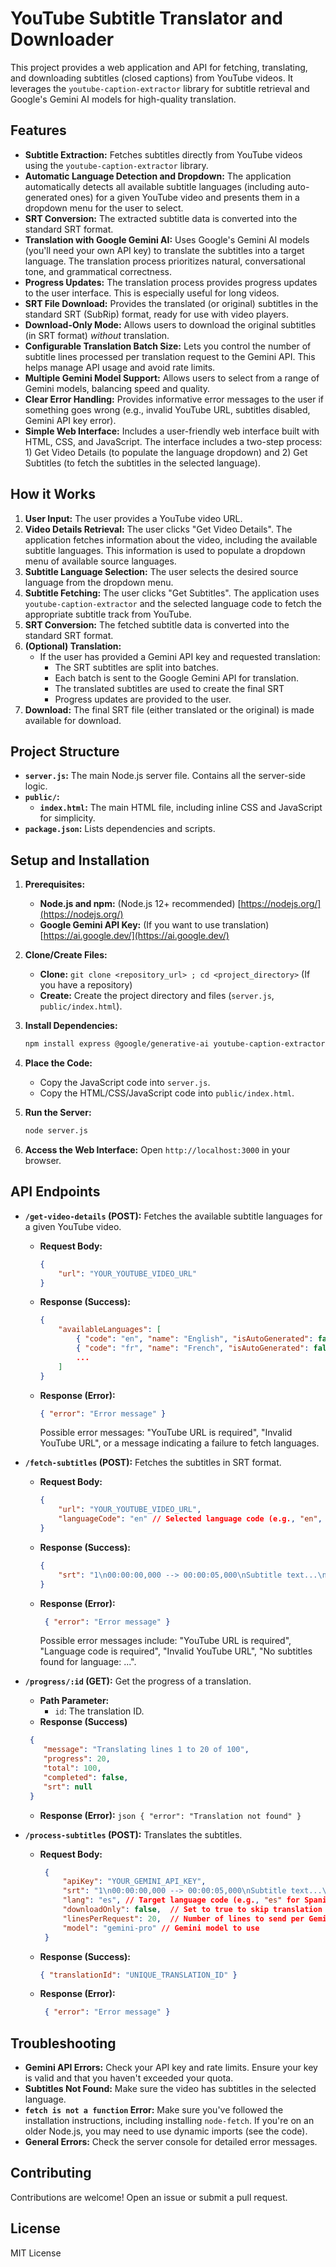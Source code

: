 # YouTube Subtitle Translator and Downloader

This project provides a web application and API for fetching, translating, and downloading subtitles (closed captions) from YouTube videos. It leverages the `youtube-caption-extractor` library for subtitle retrieval and Google's Gemini AI models for high-quality translation.

## Features

*   **Subtitle Extraction:** Fetches subtitles directly from YouTube videos using the `youtube-caption-extractor` library.
*   **Automatic Language Detection and Dropdown:** The application automatically detects all available subtitle languages (including auto-generated ones) for a given YouTube video and presents them in a dropdown menu for the user to select.
*   **SRT Conversion:** The extracted subtitle data is converted into the standard SRT format.
*   **Translation with Google Gemini AI:** Uses Google's Gemini AI models (you'll need your own API key) to translate the subtitles into a target language.  The translation process prioritizes natural, conversational tone, and grammatical correctness.
*   **Progress Updates:** The translation process provides progress updates to the user interface.  This is especially useful for long videos.
*   **SRT File Download:** Provides the translated (or original) subtitles in the standard SRT (SubRip) format, ready for use with video players.
*   **Download-Only Mode:** Allows users to download the original subtitles (in SRT format) *without* translation.
*   **Configurable Translation Batch Size:** Lets you control the number of subtitle lines processed per translation request to the Gemini API.  This helps manage API usage and avoid rate limits.
*   **Multiple Gemini Model Support:** Allows users to select from a range of Gemini models, balancing speed and quality.
*   **Clear Error Handling:** Provides informative error messages to the user if something goes wrong (e.g., invalid YouTube URL, subtitles disabled, Gemini API key error).
*   **Simple Web Interface:** Includes a user-friendly web interface built with HTML, CSS, and JavaScript.  The interface includes a two-step process: 1) Get Video Details (to populate the language dropdown) and 2) Get Subtitles (to fetch the subtitles in the selected language).

## How it Works

1.  **User Input:** The user provides a YouTube video URL.
2.  **Video Details Retrieval:** The user clicks "Get Video Details". The application fetches information about the video, including the available subtitle languages. This information is used to populate a dropdown menu of available source languages.
3.  **Subtitle Language Selection:** The user selects the desired source language from the dropdown menu.
4.  **Subtitle Fetching:** The user clicks "Get Subtitles". The application uses `youtube-caption-extractor` and the selected language code to fetch the appropriate subtitle track from YouTube.
5.  **SRT Conversion:** The fetched subtitle data is converted into the standard SRT format.
6.  **(Optional) Translation:**
    *   If the user has provided a Gemini API key and requested translation:
        *   The SRT subtitles are split into batches.
        *   Each batch is sent to the Google Gemini API for translation.
        *   The translated subtitles are used to create the final SRT
        *   Progress updates are provided to the user.
7.  **Download:** The final SRT file (either translated or the original) is made available for download.

## Project Structure

*   **`server.js`:** The main Node.js server file. Contains all the server-side logic.
*   **`public/`:**
    *   **`index.html`:** The main HTML file, including inline CSS and JavaScript for simplicity.
*   **`package.json`:** Lists dependencies and scripts.

## Setup and Installation

1.  **Prerequisites:**
    *   **Node.js and npm:** (Node.js 12+ recommended) [https://nodejs.org/](https://nodejs.org/)
    *   **Google Gemini API Key:** (If you want to use translation) [https://ai.google.dev/](https://ai.google.dev/)

2.  **Clone/Create Files:**
    *   **Clone:** `git clone <repository_url> ; cd <project_directory>`  (If you have a repository)
    *   **Create:** Create the project directory and files (`server.js`, `public/index.html`).

3.  **Install Dependencies:**
    ```bash
    npm install express @google/generative-ai youtube-caption-extractor node-fetch uuid
    ```

4.  **Place the Code:**
    *   Copy the JavaScript code into `server.js`.
    *   Copy the HTML/CSS/JavaScript code into `public/index.html`.

5.  **Run the Server:**
    ```bash
    node server.js
    ```

6.  **Access the Web Interface:**
    Open `http://localhost:3000` in your browser.

## API Endpoints

*   **`/get-video-details` (POST):** Fetches the available subtitle languages for a given YouTube video.
    *   **Request Body:**
        ```json
        {
            "url": "YOUR_YOUTUBE_VIDEO_URL"
        }
        ```
    *   **Response (Success):**
        ```json
        {
            "availableLanguages": [
                { "code": "en", "name": "English", "isAutoGenerated": false },
                { "code": "fr", "name": "French", "isAutoGenerated": false },
                ...
            ]
        }
        ```
    *   **Response (Error):**
        ```json
        { "error": "Error message" }
        ```
        Possible error messages: "YouTube URL is required", "Invalid YouTube URL", or a message indicating a failure to fetch languages.

*   **`/fetch-subtitles` (POST):** Fetches the subtitles in SRT format.
    *   **Request Body:**
        ```json
        {
            "url": "YOUR_YOUTUBE_VIDEO_URL",
            "languageCode": "en" // Selected language code (e.g., "en", "fr")
        }
        ```
    *   **Response (Success):**
        ```json
        {
            "srt": "1\n00:00:00,000 --> 00:00:05,000\nSubtitle text...\n\n..."
        }
        ```
    *   **Response (Error):**
        ```json
         { "error": "Error message" }
        ```
        Possible error messages include: "YouTube URL is required", "Language code is required", "Invalid YouTube URL", "No subtitles found for language: ...".
*   **`/progress/:id` (GET):** Get the progress of a translation.
    *   **Path Parameter:**
        *   `id`: The translation ID.
    * **Response (Success)**
    ```json
     {
        "message": "Translating lines 1 to 20 of 100",
        "progress": 20,
        "total": 100,
        "completed": false,
        "srt": null
     }
    ```
     *   **Response (Error):**
        ```json
        { "error": "Translation not found" }
        ```
*   **`/process-subtitles` (POST):** Translates the subtitles.
    * **Request Body:**
       ```json
        {
            "apiKey": "YOUR_GEMINI_API_KEY",
            "srt": "1\n00:00:00,000 --> 00:00:05,000\nSubtitle text...\n\n...",
            "lang": "es", // Target language code (e.g., "es" for Spanish)
            "downloadOnly": false,  // Set to true to skip translation
            "linesPerRequest": 20,  // Number of lines to send per Gemini request
            "model": "gemini-pro" // Gemini model to use
        }
        ```
    * **Response (Success):**
         ```json
        { "translationId": "UNIQUE_TRANSLATION_ID" }
        ```
    * **Response (Error):**
        ```json
         { "error": "Error message" }
        ```

## Troubleshooting

*   **Gemini API Errors:** Check your API key and rate limits. Ensure your key is valid and that you haven't exceeded your quota.
*   **Subtitles Not Found:** Make sure the video has subtitles in the selected language.
*   **`fetch is not a function` Error:** Make sure you've followed the installation instructions, including installing `node-fetch`. If you're on an older Node.js, you may need to use dynamic imports (see the code).
*   **General Errors:** Check the server console for detailed error messages.

## Contributing

Contributions are welcome!  Open an issue or submit a pull request.

## License

MIT License